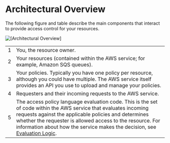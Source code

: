 # Architectural Overview<a name="sns-access-policy-language-architectural-overview"></a>

The following figure and table describe the main components that interact to provide access control for your resources\.

![\[Architectural Overview\]](http://docs.aws.amazon.com/sns/latest/dg/images/AccessPolicyLanguage_Arch_Overview.gif)


|  |  | 
| --- |--- |
| 1 |  You, the resource owner\.  | 
| 2 |  Your resources \(contained within the AWS service; for example, Amazon SQS queues\)\.  | 
| 3 |  Your policies\. Typically you have one policy per resource, although you could have multiple\. The AWS service itself provides an API you use to upload and manage your policies\.  | 
| 4 |  Requesters and their incoming requests to the AWS service\.  | 
| 5 |  The access policy language evaluation code\. This is the set of code within the AWS service that evaluates incoming requests against the applicable policies and determines whether the requester is allowed access to the resource\. For information about how the service makes the decision, see [Evaluation Logic](sns-access-policy-language-evaluation-logic.md)\.  | 
